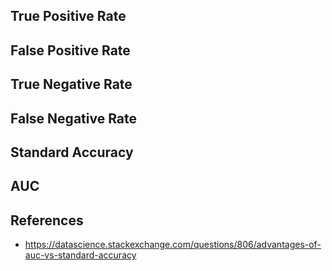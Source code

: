 ## True Positive Rate

## False Positive Rate

## True Negative Rate

## False Negative Rate

## Standard Accuracy

## AUC

## References
- https://datascience.stackexchange.com/questions/806/advantages-of-auc-vs-standard-accuracy
